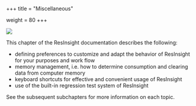 +++
title = "Miscellaneous"

weight = 80
+++

![](/images/3d-main-window/MemoryManagementBanner.png)

This chapter of the ResInsight documentation describes the following:

- defining preferences to customize and adapt the behavior of ResInsight for your purposes and work flow
- memory management, i.e. how to determine consumption and clearing data from computer memory
- keyboard shortcuts for effective and convenient usage of ResInsight
- use of the built-in regression test system of ResInsight

See the subsequent subchapters for more information on each topic.
